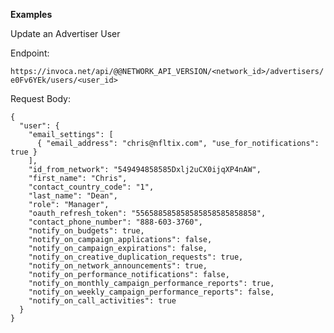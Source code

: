 **Examples**

Update an Advertiser User

Endpoint:

`https://invoca.net/api/@@NETWORK_API_VERSION/<network_id>/advertisers/e0Fv6YEk/users/<user_id>`

Request Body:

    {
      "user": {
        "email_settings": [
          { "email_address": "chris@nfltix.com", "use_for_notifications": true }
        ],
        "id_from_network": "549494858585Dxlj2uCX0ijqXP4nAW",
        "first_name": "Chris",
        "contact_country_code": "1",
        "last_name": "Dean",
        "role": "Manager",
        "oauth_refresh_token": "556588585858585858585858858",
        "contact_phone_number": "888-603-3760",
        "notify_on_budgets": true,
        "notify_on_campaign_applications": false,
        "notify_on_campaign_expirations": false,
        "notify_on_creative_duplication_requests": true,
        "notify_on_network_announcements": true,
        "notify_on_performance_notifications": false,
        "notify_on_monthly_campaign_performance_reports": true,
        "notify_on_weekly_campaign_performance_reports": false,
        "notify_on_call_activities": true
      }
    }

